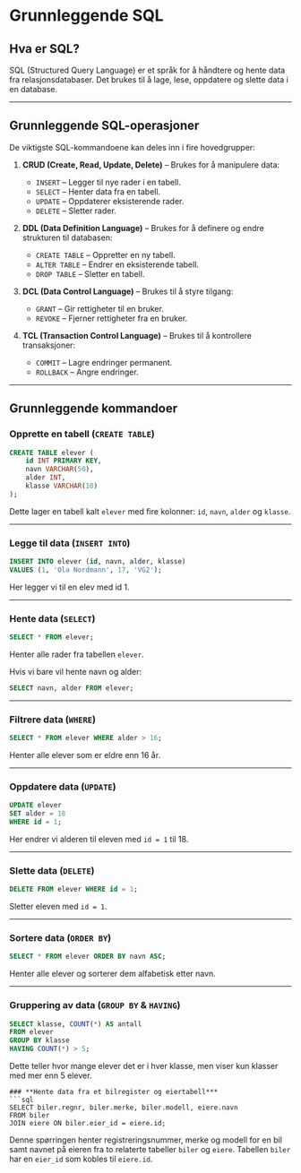 # **Grunnleggende SQL**

## **Hva er SQL?**
SQL (Structured Query Language) er et språk for å håndtere og hente data fra relasjonsdatabaser. Det brukes til å lage, lese, oppdatere og slette data i en database.

---

## **Grunnleggende SQL-operasjoner**
De viktigste SQL-kommandoene kan deles inn i fire hovedgrupper:

1. **CRUD (Create, Read, Update, Delete)** – Brukes for å manipulere data:
   - `INSERT` – Legger til nye rader i en tabell.
   - `SELECT` – Henter data fra en tabell.
   - `UPDATE` – Oppdaterer eksisterende rader.
   - `DELETE` – Sletter rader.

2. **DDL (Data Definition Language)** – Brukes for å definere og endre strukturen til databasen:
   - `CREATE TABLE` – Oppretter en ny tabell.
   - `ALTER TABLE` – Endrer en eksisterende tabell.
   - `DROP TABLE` – Sletter en tabell.

3. **DCL (Data Control Language)** – Brukes til å styre tilgang:
   - `GRANT` – Gir rettigheter til en bruker.
   - `REVOKE` – Fjerner rettigheter fra en bruker.

4. **TCL (Transaction Control Language)** – Brukes til å kontrollere transaksjoner:
   - `COMMIT` – Lagre endringer permanent.
   - `ROLLBACK` – Angre endringer.

---

## **Grunnleggende kommandoer**
### **Opprette en tabell (`CREATE TABLE`)**
```sql
CREATE TABLE elever (
    id INT PRIMARY KEY,
    navn VARCHAR(50),
    alder INT,
    klasse VARCHAR(10)
);
```
Dette lager en tabell kalt `elever` med fire kolonner: `id`, `navn`, `alder` og `klasse`.

---

### **Legge til data (`INSERT INTO`)**
```sql
INSERT INTO elever (id, navn, alder, klasse)
VALUES (1, 'Ola Nordmann', 17, 'VG2');
```
Her legger vi til en elev med id 1.

---

### **Hente data (`SELECT`)**
```sql
SELECT * FROM elever;
```
Henter alle rader fra tabellen `elever`.

Hvis vi bare vil hente navn og alder:
```sql
SELECT navn, alder FROM elever;
```

---

### **Filtrere data (`WHERE`)**
```sql
SELECT * FROM elever WHERE alder > 16;
```
Henter alle elever som er eldre enn 16 år.

---

### **Oppdatere data (`UPDATE`)**
```sql
UPDATE elever
SET alder = 18
WHERE id = 1;
```
Her endrer vi alderen til eleven med `id = 1` til 18.

---

### **Slette data (`DELETE`)**
```sql
DELETE FROM elever WHERE id = 1;
```
Sletter eleven med `id = 1`.

---

### **Sortere data (`ORDER BY`)**
```sql
SELECT * FROM elever ORDER BY navn ASC;
```
Henter alle elever og sorterer dem alfabetisk etter navn.

---

### **Gruppering av data (`GROUP BY` & `HAVING`)**
```sql
SELECT klasse, COUNT(*) AS antall
FROM elever
GROUP BY klasse
HAVING COUNT(*) > 5;
```
Dette teller hvor mange elever det er i hver klasse, men viser kun klasser med mer enn 5 elever.
```
### **Hente data fra et bilregister og eiertabell***
```sql
SELECT biler.regnr, biler.merke, biler.modell, eiere.navn 
FROM biler 
JOIN eiere ON biler.eier_id = eiere.id;
```
Denne spørringen henter registreringsnummer, merke og modell for en bil samt navnet på eieren fra to relaterte tabeller `biler` og `eiere`. Tabellen `biler` har en `eier_id` som kobles til `eiere.id`.

